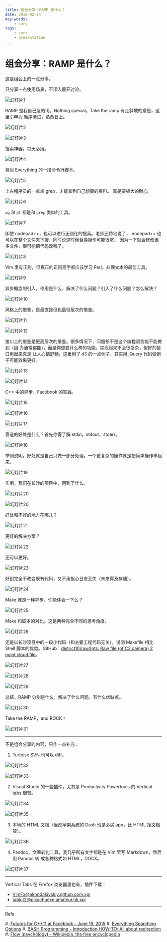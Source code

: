 ```yaml
---
title: 组会分享：RAMP 是什么？
date: 2016-02-24
key-words:
    - cvrs
tags:
    - cvrs
    - presentation
...
```


组会分享：RAMP 是什么？
======================

<!--
cssfile:
    - asciinema-player.css
jsfile:
    - asciinema-player.js
before-after: |
    <script>
        asciinema_player.core.CreatePlayer('player-container', 'demo.json');
    </script>
[asciinema - Record and share your terminal sessions, the right way](https://asciinema.org/)
<div id="player-container"></div>
-->

这是组会上的一点分享。

只分享一点使用场景，不深入展开讨论。

![幻灯片1](http://whudoc.qiniudn.com/ramp/幻灯片1.JPG)

RAMP 是我自己造的词。Nothing special。Take the ramp 有走斜坡的意思，这里引申为
循序渐进，蒸蒸日上。

![幻灯片2](http://whudoc.qiniudn.com/ramp/幻灯片2.JPG)

![幻灯片3](http://whudoc.qiniudn.com/ramp/幻灯片3.JPG)

搜索神器，每天必用。

![幻灯片4](http://whudoc.qiniudn.com/ramp/幻灯片4.JPG)

类似 Everything 的一段命令行脚本。

![幻灯片5](http://whudoc.qiniudn.com/ramp/幻灯片5.JPG)

上古程序员的一点点 grep，才能拿到自己想要的资料。
真是要极大的耐心。

![幻灯片6](http://whudoc.qiniudn.com/ramp/幻灯片6.JPG)

`ag` 和 `pt` 都是和 `grep` 类似的工具。

![幻灯片7](http://whudoc.qiniudn.com/ramp/幻灯片7.JPG)

即使 nodepad++，也可以进行正则化的搜索。老师还特地说了，
nodepad++ 也可以在整个文件夹下搜，同时说这时候替换操作可能很坑，
因为一下就会修改很多文件，很可能把代码改残了。

![幻灯片8](http://whudoc.qiniudn.com/ramp/幻灯片8.JPG)

Vim 里有正则，但真正的正则高手都应该学习 Perl。处理文本的最佳工具。

![幻灯片9](http://whudoc.qiniudn.com/ramp/幻灯片9.JPG)

异步概念的引入。作用是什么，解决了什么问题？引入了什么问题？怎么解决？

![幻灯片10](http://whudoc.qiniudn.com/ramp/幻灯片10.JPG)

风格上的借鉴，是最直接但也最低层次的借鉴。

![幻灯片11](http://whudoc.qiniudn.com/ramp/幻灯片11.JPG)

![幻灯片12](http://whudoc.qiniudn.com/ramp/幻灯片12.JPG)

接口上的借鉴是更高层次的借鉴。很多情况下，问题都不是这个编程语言能不能做到（因
为通常都能），而是你想要什么样的功能。实现起来不会很复杂，但好的接口用起来真是
让人心情舒畅。这里用了 d3 的一点例子，其实用 jQuery 代码做例子可能效果更好。

![幻灯片13](http://whudoc.qiniudn.com/ramp/幻灯片13.JPG)

![幻灯片14](http://whudoc.qiniudn.com/ramp/幻灯片14.JPG)

C++ 中的异步，Facebook 的实践。

![幻灯片15](http://whudoc.qiniudn.com/ramp/幻灯片15.JPG)

![幻灯片16](http://whudoc.qiniudn.com/ramp/幻灯片16.JPG)

![幻灯片17](http://whudoc.qiniudn.com/ramp/幻灯片17.JPG)

管道的好处是什么？首先你得了解 stdin，stdout，stderr。

![幻灯片18](http://whudoc.qiniudn.com/ramp/幻灯片18.JPG)

举例说明，好处就是自己只做一部分处理。一个更复杂的操作就是把简单操作串起来。

![幻灯片19](http://whudoc.qiniudn.com/ramp/幻灯片19.JPG)

实例，我们在长沙的项目中，用到了什么。

![幻灯片20](http://whudoc.qiniudn.com/ramp/幻灯片20.JPG)

![幻灯片20](http://whudoc.qiniudn.com/ramp/幻灯片20.JPG)

好处和不好的地方在哪儿？

![幻灯片21](http://whudoc.qiniudn.com/ramp/幻灯片21.JPG)

更好的解决方案？

![幻灯片22](http://whudoc.qiniudn.com/ramp/幻灯片22.JPG)

还可以更好。

![幻灯片23](http://whudoc.qiniudn.com/ramp/幻灯片23.JPG)

好到完全不改变既有代码，又不用担心日志丢失（未来得及存储）。

![幻灯片24](http://whudoc.qiniudn.com/ramp/幻灯片24.JPG)

Make 就是一种异步。你能体会一下么？

![幻灯片25](http://whudoc.qiniudn.com/ramp/幻灯片25.JPG)

Make 和脚本的对比。这是两种完全不同的思考角度。

![幻灯片26](http://whudoc.qiniudn.com/ramp/幻灯片26.JPG)

还是以长沙项目中的一段小代码（和主要工程代码无关），说明 Makefile 相比
Shell 脚本的优势。GitHub：[district10/raw2pts: Raw file (of C2 camera) 2 point cloud file](https://github.com/district10/raw2pts)。

![幻灯片27](http://whudoc.qiniudn.com/ramp/幻灯片27.JPG)

![幻灯片28](http://whudoc.qiniudn.com/ramp/幻灯片28.JPG)

![幻灯片29](http://whudoc.qiniudn.com/ramp/幻灯片29.JPG)

总结。RAMP 分别是什么，解决了什么问题。有什么优缺点。

![幻灯片30](http://whudoc.qiniudn.com/ramp/幻灯片30.JPG)

Take the RAMP，and ROCK！

![幻灯片31](http://whudoc.qiniudn.com/ramp/幻灯片31.JPG)

---

不是组会分享的内容，只作一点补充：

1. Turtoise SVN 也可以 diff。

![幻灯片32](http://whudoc.qiniudn.com/ramp/幻灯片32.JPG)

![幻灯片33](http://whudoc.qiniudn.com/ramp/幻灯片33.JPG)

2. Visual Studio 的一些插件，尤其是 Productivity Powertools
的 Vertical tabs 很赞。

![幻灯片34](http://whudoc.qiniudn.com/ramp/幻灯片34.JPG)

![幻灯片35](http://whudoc.qiniudn.com/ramp/幻灯片35.JPG)

3. 本地的 HTML 文档（当然苹果系统的 Dash 也是必买 app，比 HTML 搜文档赞）。

![幻灯片36](http://whudoc.qiniudn.com/ramp/幻灯片36.JPG)

4. Pandoc，文章转化工具，我几乎所有文字都是在 Vim 里写 Markdown，然后用 Pandoc 转
成各种格式如 HTML，DOCX。

![幻灯片37](http://whudoc.qiniudn.com/ramp/幻灯片37.JPG)

---

Vertical Tabs 在 Firefox 浏览器里也有，插件下载：

  - [VimFx@akhodakivskiy.github.com.xpi](http://whudoc.qiniudn.com/2016/VimFx@akhodakivskiy.github.com.xpi)
  - [tabkit2@pikachuexe.amateur.hk.xpi](http://whudoc.qiniudn.com/2016/tabkit2@pikachuexe.amateur.hk.xpi)

---

Refs

#. [Futures for C++11 at Facebook - June 19, 2015](https://code.facebook.com/posts/1661982097368498)
#. [Everything Searching Options](http://www.voidtools.com/support/everything/searching/)
#. [BASH Programming - Introduction HOW-TO: All about redirection](http://tldp.org/HOWTO/Bash-Prog-Intro-HOWTO-3.html)
#. [Flow (psychology) - Wikipedia, the free encyclopedia](https://en.wikipedia.org/wiki/Flow_(psychology))
